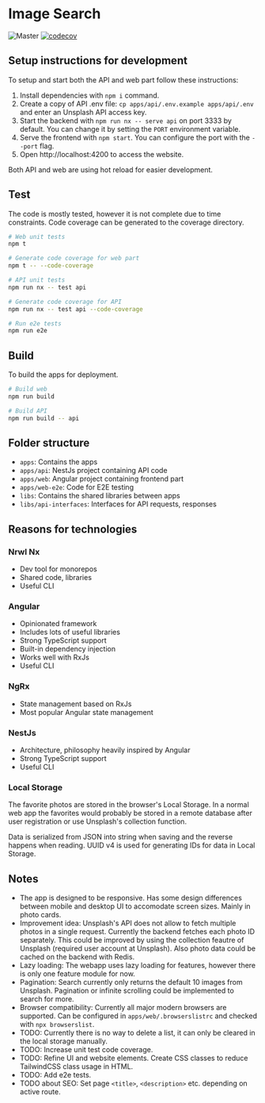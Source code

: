 # Image Search

![Master](https://github.com/dricholm/image-search/workflows/Master/badge.svg)
[![codecov](https://codecov.io/gh/dricholm/image-search/branch/master/graph/badge.svg)](https://codecov.io/gh/dricholm/image-search)

## Setup instructions for development

To setup and start both the API and web part follow these instructions:

1. Install dependencies with `npm i` command.
2. Create a copy of API .env file: `cp apps/api/.env.example apps/api/.env` and enter an Unsplash API access key.
3. Start the backend with `npm run nx -- serve api` on port 3333 by default. You can change it by setting the `PORT` environment variable.
4. Serve the frontend with `npm start`. You can configure the port with the `--port` flag.
5. Open http://localhost:4200 to access the website.

Both API and web are using hot reload for easier development.

## Test

The code is mostly tested, however it is not complete due to time constraints.
Code coverage can be generated to the coverage directory.

```sh
# Web unit tests
npm t

# Generate code coverage for web part
npm t -- --code-coverage

# API unit tests
npm run nx -- test api

# Generate code coverage for API
npm run nx -- test api --code-coverage

# Run e2e tests
npm run e2e
```

## Build

To build the apps for deployment.

```sh
# Build web
npm run build

# Build API
npm run build -- api
```

## Folder structure

- `apps`: Contains the apps
- `apps/api`: NestJs project containing API code
- `apps/web`: Angular project containing frontend part
- `apps/web-e2e`: Code for E2E testing
- `libs`: Contains the shared libraries between apps
- `libs/api-interfaces`: Interfaces for API requests, responses

## Reasons for technologies

### Nrwl Nx

- Dev tool for monorepos
- Shared code, libraries
- Useful CLI

### Angular

- Opinionated framework
- Includes lots of useful libraries
- Strong TypeScript support
- Built-in dependency injection
- Works well with RxJs
- Useful CLI

### NgRx

- State management based on RxJs
- Most popular Angular state management

### NestJs

- Architecture, philosophy heavily inspired by Angular
- Strong TypeScript support
- Useful CLI

### Local Storage

The favorite photos are stored in the browser's Local Storage. In a normal web app the favorites would probably be stored in a remote database after user registration or use Unsplash's collection function.

Data is serialized from JSON into string when saving and the reverse happens when reading. UUID v4 is used for generating IDs for data in Local Storage.

## Notes

- The app is designed to be responsive. Has some design differences between mobile and desktop UI to accomodate screen sizes. Mainly in photo cards.
- Improvement idea: Unsplash's API does not allow to fetch multiple photos in a single request. Currently the backend fetches each photo ID separately. This could be improved by using the collection feautre of Unsplash (required user account at Unsplash). Also photo data could be cached on the backend with Redis.
- Lazy loading: The webapp uses lazy loading for features, however there is only one feature module for now.
- Pagination: Search currently only returns the default 10 images from Unsplash. Pagination or infinite scrolling could be implemented to search for more.
- Browser compatibility: Currently all major modern browsers are supported. Can be configured in `apps/web/.browserslistrc` and checked with `npx browserslist`.
- TODO: Currently there is no way to delete a list, it can only be cleared in the local storage manually.
- TODO: Increase unit test code coverage.
- TODO: Refine UI and website elements. Create CSS classes to reduce TailwindCSS class usage in HTML.
- TODO: Add e2e tests.
- TODO about SEO: Set page `<title>`, `<description>` etc. depending on active route.
